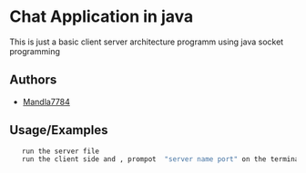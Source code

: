 
# Chat Application in java 

This is just a basic client server architecture programm using java socket programming 



## Authors

- [Mandla7784](https://www.github.com/Mandla7784)


## Usage/Examples

```bash
   run the server file  
   run the client side and , prompot  "server name port" on the terminal

```


